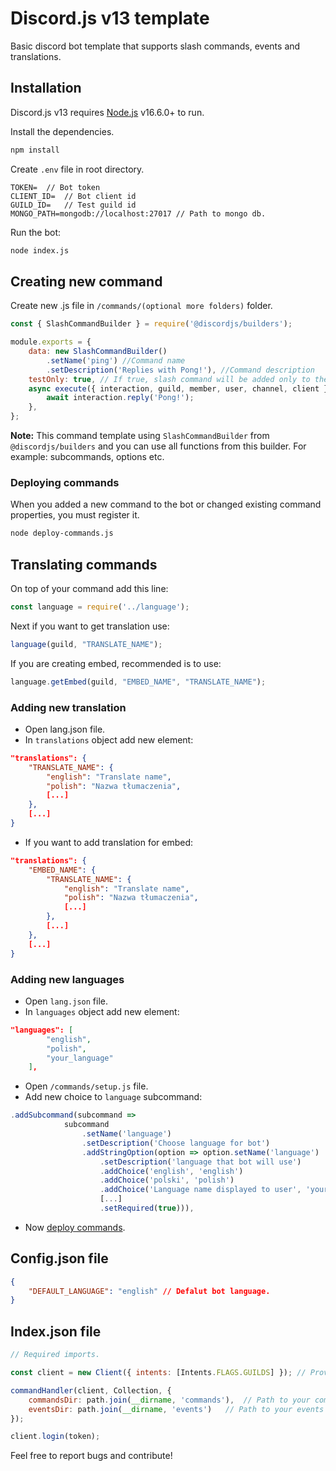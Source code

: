 # Discord.js v13 template
Basic discord bot template that supports slash commands, events and translations.
## Installation
Discord.js v13 requires [Node.js](https://nodejs.org/) v16.6.0+ to run.

Install the dependencies.
```sh
npm install
```

Create `.env` file in root directory.
```env
TOKEN=  // Bot token
CLIENT_ID=  // Bot client id
GUILD_ID=   // Test guild id
MONGO_PATH=mongodb://localhost:27017 // Path to mongo db.
```

Run the bot:
```sh
node index.js
```

## Creating new command
Create new .js file in `/commands/(optional more folders)` folder.
```js
const { SlashCommandBuilder } = require('@discordjs/builders');

module.exports = {
    data: new SlashCommandBuilder()
        .setName('ping') //Command name
        .setDescription('Replies with Pong!'), //Command description
    testOnly: true, // If true, slash command will be added only to the test guild.
    async execute({ interaction, guild, member, user, channel, client } ) {
        await interaction.reply('Pong!');
    },
};
```
**Note:** This command template using `SlashCommandBuilder` from `@discordjs/builders` and you can use all functions from this builder. For example: subcommands, options etc.
### Deploying commands
When you added a new command to the bot or changed existing command properties, you must register it.
```sh
node deploy-commands.js
```

## Translating commands
On top of your command add this line:
```js
const language = require('../language');
```
Next if you want to get translation use:
```js
language(guild, "TRANSLATE_NAME");
```
If you are creating embed, recommended is to use:
```js
language.getEmbed(guild, "EMBED_NAME", "TRANSLATE_NAME");
```

### Adding new translation
- Open lang.json file.
- In `translations` object add new element:
```json
"translations": {
    "TRANSLATE_NAME": {
        "english": "Translate name",
        "polish": "Nazwa tłumaczenia",
        [...]
    },
    [...]
}
```
- If you want to add translation for embed:
```json
"translations": {
    "EMBED_NAME": {
        "TRANSLATE_NAME": {
            "english": "Translate name",
            "polish": "Nazwa tłumaczenia",
            [...]
        },
        [...]
    },
    [...]
}
```

### Adding new languages
- Open `lang.json` file.
- In `languages` object add new element:
```json
"languages": [
        "english",
        "polish",
        "your_language"
    ],
```
- Open `/commands/setup.js` file.
- Add new choice to `language` subcommand:
```js
.addSubcommand(subcommand =>
            subcommand
                .setName('language')
                .setDescription('Choose language for bot')
                .addStringOption(option => option.setName('language')
                    .setDescription('language that bot will use')
                    .addChoice('english', 'english')
                    .addChoice('polski', 'polish')
                    .addChoice('Language name displayed to user', 'your_language')
                    [...]
                    .setRequired(true))),
```
- Now [deploy commands](#deploying-commands).

## Config.json file
```json
{
    "DEFAULT_LANGUAGE": "english" // Defalut bot language.
}
```

## Index.json file
```js
// Required imports.

const client = new Client({ intents: [Intents.FLAGS.GUILDS] }); // Provide intents for your bot.

commandHandler(client, Collection, {
    commandsDir: path.join(__dirname, 'commands'),  // Path to your commands folder.
    eventsDir: path.join(__dirname, 'events')   // Path to your events folder.
});

client.login(token);
```


Feel free to report bugs and contribute!
